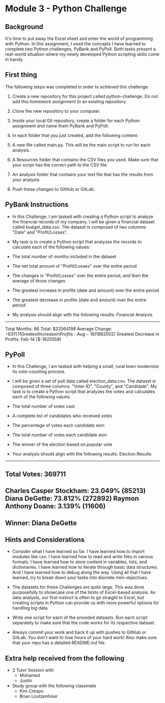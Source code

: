 # Module 3 - Python Challenge

## Background 

It's time to put away the Excel sheet and enter the world of programming with Python. In this assignment, I used the concepts I have learned to complete two Python challenges, PyBank and PyPoll. Both tasks present a real-world situation where my newly developed Python scripting skills come in handy.

## First thing 
The following steps was completed in order to achieved this challenge.

1. Create a new repository for this project called python-challenge. Do not add this homework assignment to an existing repository.

2. Clone the new repository to your computer.

3. Inside your local Git repository, create a folder for each Python assignment and name them PyBank and PyPoll.

4. In each folder that you just created, add the following content:

5. A new file called main.py. This will be the main script to run for each analysis.

6. A Resources folder that contains the CSV files you used. Make sure that your script has the correct path to the CSV file.

7. An analysis folder that contains your text file that has the results from your analysis.

8. Push these changes to GitHub or GitLab.

## PyBank Instructions

* In this Challenge, I am tasked with creating a Python script to analyze the financial records of my company. I will be given a financial dataset called budget_data.csv. The dataset is composed of two columns: "Date" and "Profit/Losses".

* My task is to create a Python script that analyzes the records to calculate each of the following values:

* The total number of months included in the dataset

* The net total amount of "Profit/Losses" over the entire period

* The changes in "Profit/Losses" over the entire period, and then the average of those changes

* The greatest increase in profits (date and amount) over the entire period

* The greatest decrease in profits (date and amount) over the entire period

* My analysis should align with the following results:
Financial Analysis
----------------------------
Total Months: 86
Total: $22564198
Average Change: $-8311.11
Greatest Increase in Profits: Aug-16 ($1862002)
Greatest Decrease in Profits: Feb-14 ($-1825558)

## PyPoll
* In this Challenge, I am tasked with helping a small, rural town modernize its vote-counting process.

* I will be given a set of poll data called election_data.csv. The dataset is composed of three columns: "Voter ID", "County", and "Candidate". My task is to create a Python script that analyzes the votes and calculates each of the following values:

* The total number of votes cast

* A complete list of candidates who received votes

* The percentage of votes each candidate won

* The total number of votes each candidate won

* The winner of the election based on popular vote

* Your analysis should align with the following results:
Election Results
-------------------------
Total Votes: 369711
-------------------------
Charles Casper Stockham: 23.049% (85213)
Diana DeGette: 73.812% (272892)
Raymon Anthony Doane: 3.139% (11606)
-------------------------
Winner: Diana DeGette
-------------------------

## Hints and Considerations

* Consider what I have learned so far. I have learned how to import modules like csv. I have learned how to read and write files in various formats. I have learned how to store content in variables, lists, and dictionaries. I have learned how to iterate through basic data structures. And I have learned how to debug along the way. Using all that I have learned, try to break down your tasks into discrete mini-objectives.

* The datasets for these Challenges are quite large. This was done purposefully to showcase one of the limits of Excel-based analysis. As data analysts, our first instinct is often to go straight to Excel, but creating scripts in Python can provide us with more powerful options for handling big data.

* Write one script for each of the provided datasets. Run each script separately to make sure that the code works for its respective dataset.

* Always commit your work and back it up with pushes to GitHub or GitLab. You don't want to lose hours of your hard work! Also make sure that your repo has a detailed README.md file.

## Extra help received from the following
* 2 Tutor Session with 
    - Mohamed
    - Justin
* Study group with the following classmate
    - Kim Crespo
    - Brian Loutzenhiser